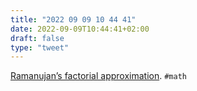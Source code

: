 ```yaml
---
title: "2022 09 09 10 44 41"
date: 2022-09-09T10:44:41+02:00
draft: false
type: "tweet"
---
```


[Ramanujan’s factorial approximation](https://www.johndcook.com/blog/2012/09/25/ramanujans-factorial-approximation/). `#math`

